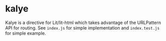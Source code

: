 # kalye
Kalye is a directive for Lit/lit-html which takes advantage of the URLPattern API for routing. See `index.js` for simple implementation and `index.test.js` for simple example.
